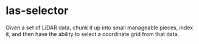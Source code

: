 # las-selector
Given a set of LiDAR data, chunk it up into small manageable pieces, index it, and then have the ability to select a coordinate grid from that data.
